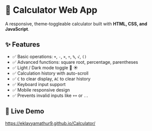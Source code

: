 # 🧮 Calculator Web App

A responsive, theme-toggleable calculator built with **HTML, CSS, and JavaScript**.

## ✨ Features

- ✅ Basic operations: `+`, `-`, `×`, `÷`, `%`, `√`, `()`
- ✅ Advanced functions: square root, percentage, parentheses
- ✅ Light / Dark mode toggle 🌙 ☀️
- ✅ Calculation history with auto-scroll
- ✅ `C` to clear display, `AC` to clear history
- ✅ Keyboard input support
- ✅ Mobile responsive design 
- ✅ Prevents invalid inputs like `++` or `..`

## 🚀 Live Demo

https://eklavyamathur9.github.io/Calculator/
